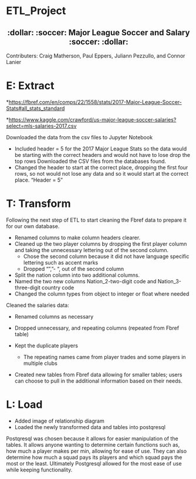 # ETL_Project

<h2 align="center">:dollar: :soccer: Major League Soccer and Salary :soccer: :dollar:</h2>

Contributers: Craig Matherson, Paul Eppers, Juliann Pezzullo, and Connor Lanier

# E: Extract 
*https://fbref.com/en/comps/22/1558/stats/2017-Major-League-Soccer-Stats#all_stats_standard

*https://www.kaggle.com/crawford/us-major-league-soccer-salaries?select=mls-salaries-2017.csv

Downloaded the data from the csv files to Jupyter Notebook
*    Included header = 5 for the 2017 Major League Stats so the data would be starting with the correct headers and would not have to lose drop the top rows
Downloaded the CSV files from the databases found.
*    Changed the header to start at the correct place, dropping the first four rows, so not would not lose any data and so it would start at the correct place.
     “Header = 5”


# T: Transform
Following the next step of ETL to start cleaning the Fbref data to prepare it for our own database.
-    Renamed columns to make column headers clearer.
-    Cleaned up the two player columns by dropping the first player column and taking the unnecessary lettering out of the second column.
       - Chose the second column because it did not have language specific lettering such as accent marks
       - Dropped “”,”- “, out of the second column
-    Split the nation column into two additional columns. 
-    Named the two new columns Nation_2-two-digit code and Nation_3-three-digit country code
-    Changed the column types from object to integer or float where needed

Cleaned the salaries data:
-    Renamed columns as necessary 
-    Dropped unnecessary, and repeating columns (repeated from Fbref table)
-    Kept the duplicate players 
       - The repeating names came from player trades and some players in multiple clubs 
       
-    Created new tables from Fbref data allowing for smaller tables; users can choose to pull in the additional information based on their needs.


# L: Load
-    Added image of relationship diagram
-    Loaded the newly transformed data and tables into postqresql

Postqresql was chosen because it allows for easier manipulation of the tables. It allows anyone wanting to determine certain functions such as, how much a player makes per min, allowing for ease of use. They can also determine how much a squad pays its players and which squad pays the most or the least. Ultimately Postgresql allowed for the most ease of use while keeping functionality.

